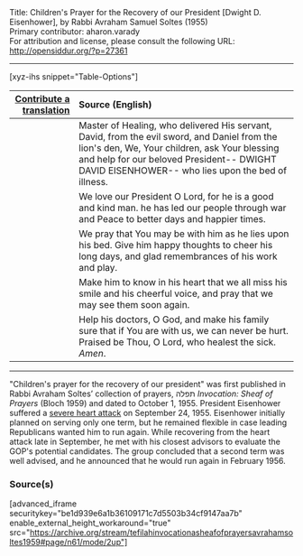 <html>
<head></head>
<body>
Title: Children's Prayer for the Recovery of our President [Dwight D. Eisenhower], by Rabbi Avraham Samuel Soltes (1955)<br />
Primary contributor: aharon.varady<br />
For attribution and license, please consult the following URL: <a href="http://opensiddur.org/?p=27361">http://opensiddur.org/?p=27361</a>
<p />
<hr />

[xyz-ihs snippet="Table-Options"]<table style="margin-left: auto; margin-right: auto;" class="draggable">
<thead><tr><th id="x" style="text-align: right;"><a href="/translate/" target="_blank" rel="noopener">Contribute a translation</a></th><th style="text-align: left;">Source (English)</th></tr></thead>
<tbody>
<tr><td style="vertical-align:top;">
<div class="liturgy" lang="he">

</span></div></td>
 
<td style="vertical-align:top;">
<div class="english" lang="en">
Master of Healing,
who delivered His servant,
David,
from the evil sword,
and Daniel
from the lion's den,
We, Your children,
ask Your blessing
and help
for our beloved President--
DWIGHT DAVID EISENHOWER--
who lies
upon the bed of illness.
</div></td></tr>


<tr><td style="vertical-align:top;">
<div class="liturgy" lang="he">

</span></div></td>
 
<td style="vertical-align:top;">
<div class="english" lang="en">
We love our President
O Lord,
for he is a good and kind man.
he has led our people
through war
and Peace
to better days
and happier times.
</div></td></tr>


<tr><td style="vertical-align:top;">
<div class="liturgy" lang="he">

</span></div></td>
 
<td style="vertical-align:top;">
<div class="english" lang="en">
We pray
that You may be with him
as he lies upon his bed.
Give him happy thoughts
to cheer his long days,
and glad remembrances
of his work
and play.
</div></td></tr>


<tr><td style="vertical-align:top;">
<div class="liturgy" lang="he">

</span></div></td>
 
<td style="vertical-align:top;">
<div class="english" lang="en">
Make him
to know in his heart
that we all miss his smile
and his cheerful voice,
and pray
that we may see them soon
again.
</div></td></tr>


<tr><td style="vertical-align:top;">
<div class="liturgy" lang="he">

</span></div></td>
 
<td style="vertical-align:top;">
<div class="english" lang="en">
Help his doctors,
O God,
and make his family sure
that if You are with us,
we can never be hurt.
Praised be Thou,
O Lord,
who healest the sick.
<em>Amen</em>.
</div></td></tr>
</tbody></table>

<hr />

"Children's prayer for the recovery of our president" was first published in Rabbi Avraham Soltes’ collection of prayers, תפלה <em>Invocation: Sheaf of Prayers</em> (Bloch 1959) and dated to October 1, 1955. President Eisenhower suffered a <a href="https://text-message.blogs.archives.gov/2016/09/22/heart-attack-strikes-ike-president-eisenhowers-1955-medical-emergency-in-colorado/">severe heart attack</a> on September 24, 1955. Eisenhower initially planned on serving only one term, but he remained flexible in case leading Republicans wanted him to run again. While recovering from the heart attack late in September, he met with his closest advisors to evaluate the GOP's potential candidates. The group concluded that a second term was well advised, and he announced that he would run again in February 1956.

<h3>Source(s)</h3>

[advanced_iframe securitykey="be1d939e6a1b36109171c7d5503b34cf9147aa7b" enable_external_height_workaround="true" src="https://archive.org/stream/tefilahinvocationasheafofprayersavrahamsoltes1959#page/n61/mode/2up"]
</body>
</html>